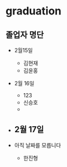 # graduation
## 졸업자 명단 

- 2월15일
  - 김현재
  - 김윤홍 
- 2월 16일
  - 123
  - 신승호    
  -     
- 2월 17일
  - 

- 아직 날짜를 모릅니다
  - 한진형
